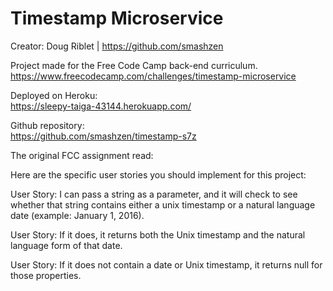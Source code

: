# Timestamp Microservice

Creator: Doug Riblet | https://github.com/smashzen

Project made for the Free Code Camp back-end curriculum.  
https://www.freecodecamp.com/challenges/timestamp-microservice

Deployed on Heroku:  
https://sleepy-taiga-43144.herokuapp.com/

Github repository:  
https://github.com/smashzen/timestamp-s7z

The original FCC assignment read:

Here are the specific user stories you should implement for this project:

User Story: I can pass a string as a parameter, and it will check to see whether that string contains either a unix timestamp or a natural language date (example: January 1, 2016).

User Story: If it does, it returns both the Unix timestamp and the natural language form of that date.

User Story: If it does not contain a date or Unix timestamp, it returns null for those properties.
